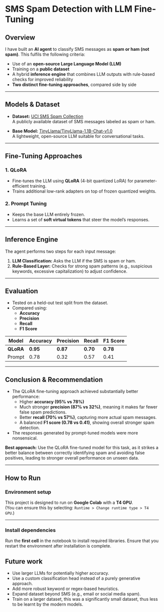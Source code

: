 # SMS Spam Detection with LLM Fine-Tuning

## Overview

I have built an **AI agent** to classify SMS messages as **spam or ham (not spam)**.  This fulfils the following criteria:

- Use of an **open-source Large Language Model (LLM)**
- Training on a **public dataset**
- A hybrid **inference engine** that combines LLM outputs with rule-based checks for improved reliability
- **Two distinct fine-tuning approaches**, compared side by side

---

## Models & Dataset

- **Dataset:** [UCI SMS Spam Collection](https://archive.ics.uci.edu/ml/datasets/sms+spam+collection)  
  A publicly available dataset of SMS messages labeled as spam or ham.

- **Base Model:** [TinyLlama/TinyLlama-1.1B-Chat-v1.0](https://huggingface.co/TinyLlama)  
  A lightweight, open-source LLM suitable for conversational tasks.

---

## Fine-Tuning Approaches

### 1️. QLoRA
- Fine-tunes the LLM using **QLoRA** (4-bit quantized LoRA) for parameter-efficient training.
- Trains additional low-rank adapters on top of frozen quantized weights.

### 2️. Prompt Tuning
- Keeps the base LLM entirely frozen.
- Learns a set of **soft virtual tokens** that steer the model’s responses.

---

## Inference Engine

The agent performs two steps for each input message:

1. **LLM Classification:** Asks the LLM if the SMS is spam or ham.
2. **Rule-Based Layer:** Checks for strong spam patterns (e.g., suspicious keywords, excessive capitalization) to adjust confidence.

---

## Evaluation

- Tested on a held-out test split from the dataset.
- Compared using:
  - **Accuracy**
  - **Precision**
  - **Recall**
  - **F1 Score**


| Model     | Accuracy | Precision | Recall | F1 Score |
|-----------|----------|-----------|--------|----------|
| **QLoRA**     | **0.95** | **0.87**  | **0.70** | **0.78** |
| Prompt    | 0.78     | 0.32      | 0.57   | 0.41     |

---

## Conclusion & Recommendation
- The QLoRA fine-tuning approach achieved substantially better performance:
  - Higher **accuracy (95% vs 78%)**
  - Much stronger **precision (87% vs 32%)**, meaning it makes far fewer false spam predictions.
  - Better **recall (70% vs 57%)**, capturing more actual spam messages.
  - A balanced **F1 score (0.78 vs 0.41)**, showing overall stronger spam detection.
- The responses generated by prompt-tuned models were more nonsensical.

**Best approach:** Use the QLoRA fine-tuned model for this task, as it strikes a better balance between correctly identifying spam and avoiding false positives, leading to stronger overall performance on unseen data.


---

## How to Run

### Environment setup

This project is designed to run on **Google Colab** with a **T4 GPU**.  
(You can ensure this by selecting: `Runtime > Change runtime type > T4 GPU`.)

---

### Install dependencies

Run the **first cell** in the notebook to install required libraries. Ensure that you restart the environment after installation is complete.


## Future work
- Use larger LLMs for potentially higher accuracy.
- Use a custom classification head instead of a purely generative approach.
- Add more robust keyword or regex-based heuristics.
- Expand dataset beyond SMS (e.g., email or social media spam).
- Train on a larger dataset, this was a significantly small dataset, thus less to be learnt by the modern models.
